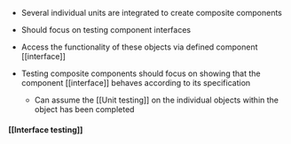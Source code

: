 - Several individual units are integrated to create composite components
- Should focus on testing component interfaces


- Access the functionality of these objects via defined component [[interface]]
- Testing composite components should focus on showing that the component [[interface]] behaves according to its specification
	- Can assume the [[Unit testing]] on the individual objects within the object has been completed



#### [[Interface testing]]


